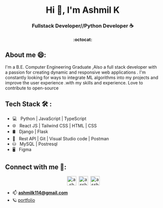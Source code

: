 <!-- ![Space Odyssey](https://wallpapercave.com/dwp1x/wp2234615.png)
<div align='center'>
  <img src="" width='100%' />
</div> -->
<h1 align="center" >Hi 👋, I'm Ashmil K</h1>
<h3 align="center">Fullstack Developer//Python Developer ☕</h3>
<h4 align="center"> :octocat:</h4>




##  About me 😄:
<p>I'm a B.E. Computer Engineering Graduate ,Also a full stack developer with a passion for creating dynamic and responsive web applications . I'm constantly looking for ways to integrate ML algorithms into my projects and improve the user experience .with my skills and experience. Love to contribute to open-source</p>




## Tech Stack  🛠 :

- 💻 &nbsp; Python | JavaScript | TypeScript   
- 🌐 &nbsp; React JS | Tailwind CSS | HTML | CSS   
- 🛢 &nbsp;  Django | Flask  
- 🔧 &nbsp; Rest API | Git | Visual Studio code | Postman
- ⛁  &nbsp; MySQL | Postresql 
- 🖥 &nbsp;  Figma



## Connect with me 📡:
<p align="center" >
&nbsp;<a href="https://linkedin.com/in/ashmil k" target="blank"><img align="center" src="https://raw.githubusercontent.com/rahuldkjain/github-profile-readme-generator/master/src/images/icons/Social/linked-in-alt.svg" alt="ashmil k" height="30" width="30" /></a>
&nbsp;<a href="https://instagram.com/asshhmil" target="blank"><img align="center" src="https://raw.githubusercontent.com/rahuldkjain/github-profile-readme-generator/master/src/images/icons/Social/instagram.svg" alt="asshhmil" height="30" width="30" /></a>
&nbsp;<a href="https://www.leetcode.com/asshhmil" target="blank"><img align="center" src="https://raw.githubusercontent.com/rahuldkjain/github-profile-readme-generator/master/src/images/icons/Social/leet-code.svg" alt="asshhmil" height="30" width="30" /></a>
</p>

- 📫  **ashmilk114@gmail.com**
- 🪐 [portfolio](https://ashmil.vercel.app/)






